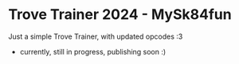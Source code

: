 # Trove Trainer 2024 - MySk84fun
Just a simple Trove Trainer, with updated opcodes :3
* currently, still in progress, publishing soon :)
